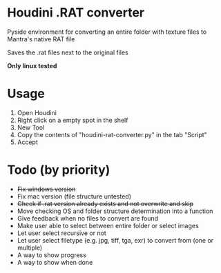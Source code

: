 # Houdini .RAT converter
Pyside environment for converting an entire folder with texture files to Mantra's native RAT file

Saves the .rat files next to the original files

**Only linux tested**
&nbsp;

# Usage
1. Open Houdini
2. Right click on a empty spot in the shelf
3. New Tool
4. Copy the contents of "houdini-rat-converter.py" in the tab "Script"
5. Accept

# Todo (by priority)
* ~~Fix windows version~~
* Fix mac version (file structure untested)
* ~~Check if .rat version already exists and not overwrite and skip~~
* Move checking OS and folder structure determination into a function
* Give feedback when no files to convert are found
* Make user able to select between entire folder or select images
* Let user select recursive or not
* Let user select filetype (e.g. jpg, tiff, tga, exr) to convert from (one or multiple)
* A way to show progress
* A way to show when done
